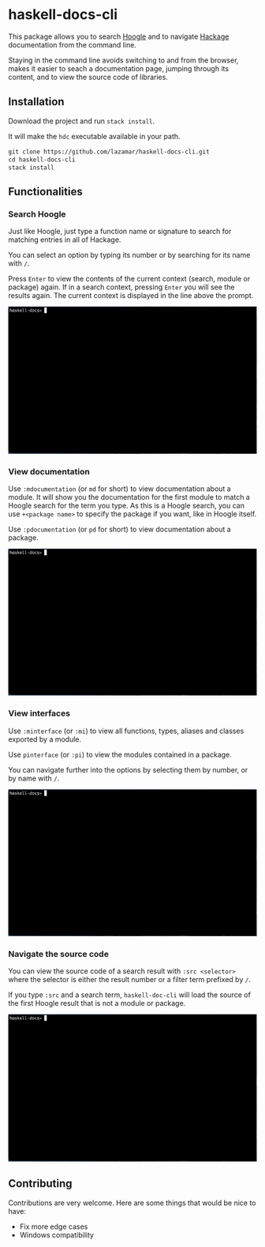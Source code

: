 # haskell-docs-cli

This package allows you to search [Hoogle](https://hoogle.haskell.org/) and to
navigate [Hackage](https://hackage.haskell.org/) documentation from the command
line.

Staying in the command line avoids switching to and from the browser, makes it
easier to seach a documentation page, jumping through its content, and to view
the source code of libraries.

## Installation

Download the project and run `stack install`.

It will make the `hdc` executable available in your path.

```
git clone https://github.com/lazamar/haskell-docs-cli.git
cd haskell-docs-cli
stack install
```

## Functionalities

### Search Hoogle

Just like Hoogle, just type a function name or
signature to search for matching entries in all of Hackage.

You can select an option by typing its number or by searching for its name with
`/`.

Press `Enter` to view the contents of the current context (search, module or
package) again. If in a search context, pressing `Enter` you will see the
results again. The current context is displayed in the line above the prompt.

![Search Hoogle](./static/search-hoogle.gif)

### View documentation

Use `:mdocumentation` (or `md` for short) to view documentation about a module.
It will show you the documentation for the first module to match a Hoogle search
for the term you type. As this is a Hoogle search, you can use `+<package name>`
to specify the package if you want, like in Hoogle itself.

Use `:pdocumentation` (or `pd` for short) to view documentation about a package.

![View Documentation](./static/view-documentation.gif)

### View interfaces

Use `:minterface` (or `:mi`) to view all functions, types, aliases and classes
exported by a module.

Use `pinterface` (or `:pi`) to view the modules contained in a package.

You can navigate further into the options by selecting them by number, or by
name with `/`.

![View Interfaces](./static/view-interfaces.gif)

### Navigate the source code

You can view the source code of a search result with `:src <selector>` where
the selector is either the result number or a filter term prefixed by `/`.

If you type `:src` and a search term, `haskell-doc-cli` will load the source of
the first Hoogle result that is not a module or package.

![Navigate the Source](./static/view-source.gif)

## Contributing

Contributions are very welcome. Here are some things that would be nice to have:

- Fix more edge cases
- Windows compatibility

